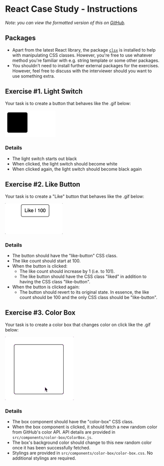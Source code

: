 # React Case Study - Instructions

*Note: you can view the formatted version of this on [GitHub](https://github.com/bnguyensn/react-case-study/blob/master/INSTRUCTIONS.md).*

## Packages

- Apart from the latest React library, the package [`clsx`](https://www.npmjs.com/package/clsx) is installed to help with manipulating CSS classes. However, you're free to use whatever method you're familiar with e.g. string template or some other packages.
- You shouldn't need to install further external packages for the exercises. However, feel free to discuss with the interviewer should you want to use something extra.

## Exercise #1. Light Switch

Your task is to create a button that behaves like the .gif
below:

![Light switch](light-switch.gif)

### Details

- The light switch starts out black
- When clicked, the light switch should become white
- When clicked again, the light switch should become black again

## Exercise #2. Like Button

Your task is to create a "Like" button that behaves like the .gif
below:

![Like button](like-button.gif)

### Details

- The button should have the "like-button" CSS class.
- The like count should start at 100.
- When the button is clicked:
  - The like count should increase by 1 (i.e. to 101).
  - The like button should have the CSS class "liked" in addition to having the CSS class "like-button".
- When the button is clicked again:
  - The button should revert to its original state. In essence, the like count should be 100 and the only CSS class should be "like-button".

## Exercise #3. Color Box

Your task is to create a color box that changes color on click like the .gif
below:

![Color box](color-box.gif)

### Details

- The box component should have the "color-box" CSS class.
- When the box component is clicked, it should fetch a new random color from GitHub's color API. API details are provided in `src/components/color-box/ColorBox.js`.
- The box's background color should change to this new random color once it has been successfully fetched.
- Stylings are provided in `src/components/color-box/color-box.css`. No additional stylings are required.
